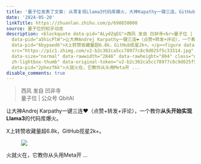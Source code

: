 ```yaml
---
title: '量子位发表了文章: 从零复现Llama3代码库爆火，大神Kapathy一键三连，GitHub狂揽2k+'
date: '2024-05-20'
linkTitle: https://zhuanlan.zhihu.com/p/698850008
source: 量子位的知乎动态
description: <blockquote data-pid="ALydZqEG">西风 发自 凹非寺<br>量子位 | 公众号 QbitAI</blockquote><p
  data-pid="a5hicPlW">让大神Andrej Karpathy一键三连❤️（点赞+转发+评论），一个教你<b>从头开始实现Llama3</b>的代码库爆火。</p><p
  data-pid="6bypaed6">X上转赞收藏量超6.8k，GitHub揽星2k+。</p><figure data-size="normal"><img
  src="https://pic1.zhimg.com/v2-b2c302ca5cc78977c8c9d025f5c33314.jpg" data-caption=""
  data-size="normal" data-rawwidth="2846" data-rawheight="804" class="origin_image
  zh-lightbox-thumb" data-original-token="v2-b2c302ca5cc78977c8c9d025f5c33314" referrerpolicy="no-referrer"></figure><p
  data-pid="2phezf6k">火就火在，它教你从头用Meta开 ...
disable_comments: true
---
```

<blockquote data-pid="ALydZqEG">西风 发自 凹非寺<br>量子位 | 公众号 QbitAI</blockquote><p data-pid="a5hicPlW">让大神Andrej Karpathy一键三连❤️（点赞+转发+评论），一个教你<b>从头开始实现Llama3</b>的代码库爆火。</p><p data-pid="6bypaed6">X上转赞收藏量超6.8k，GitHub揽星2k+。</p><figure data-size="normal"><img src="https://pic1.zhimg.com/v2-b2c302ca5cc78977c8c9d025f5c33314.jpg" data-caption="" data-size="normal" data-rawwidth="2846" data-rawheight="804" class="origin_image zh-lightbox-thumb" data-original-token="v2-b2c302ca5cc78977c8c9d025f5c33314" referrerpolicy="no-referrer"></figure><p data-pid="2phezf6k">火就火在，它教你从头用Meta开 ...